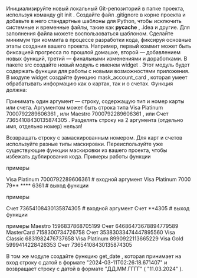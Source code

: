 Инициализируйте новый локальный Git-репозиторий в папке проекта, используя команду 
git init
.
Создайте файл 
.gitignore
 в корне проекта и добавьте в него стандартные шаблоны для Python, чтобы исключить системные и временные файлы, такие как 
__pycache__
, 
.idea
 и другие. Для заполнения файла можете воспользоваться шаблоном.
Сделайте минимум три коммита в процессе разработки кода, фиксируя основные этапы создания вашего проекта. Например, первый коммит может быть фиксацией прогресса по прошлой домашке, второй — добавлением новых функций, третий — финальными изменениями и доработками.
В пакете 
src
 создайте новый модуль с именем 
widget
. Этот модуль будет содержать функции для работы с новыми возможностями приложения.
В модуле 
widget
 создайте функцию 
mask_account_card
, которая умеет обрабатывать информацию как о картах, так и о счетах.
Функция должна:

Принимать один аргумент — строку, содержащую тип и номер карты или счета.
Аргументом может быть строка типа 
Visa Platinum 7000792289606361
, или 
Maestro 7000792289606361
, или 
Счет 73654108430135874305
. Разделять строку на 2 аргумента (отдельно имя, отдельно номер) нельзя!

Возвращать строку с замаскированным номером. Для карт и счетов используйте разные типы маскировки. Переиспользуйте уже существующие функции маскировки из вашего проекта, чтобы избежать дублирования кода.
Примеры работы функции

примеры

Visa Platinum 7000792289606361  # входной аргумент
Visa Platinum 7000 79** **** 6361  # выход функции

примеры

Счет 73654108430135874305  # входной аргумент
Счет **4305  # выход функции

примеры
Maestro 1596837868705199
Счет 64686473678894779589
MasterCard 7158300734726758
Счет 35383033474447895560
Visa Classic 6831982476737658
Visa Platinum 8990922113665229
Visa Gold 5999414228426353
Счет 73654108430135874305

В том же модуле создайте функцию 
get_date
, которая принимает на вход строку с датой в формате 
"2024-03-11T02:26:18.671407"
 и возвращает строку с датой в формате 
"ДД.ММ.ГГГГ"
 (
"11.03.2024"
).